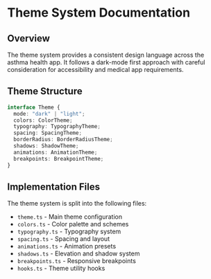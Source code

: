 # Theme System Documentation

## Overview

The theme system provides a consistent design language across the asthma health app. It follows a dark-mode first approach with careful consideration for accessibility and medical app requirements.

## Theme Structure

```typescript
interface Theme {
  mode: "dark" | "light";
  colors: ColorTheme;
  typography: TypographyTheme;
  spacing: SpacingTheme;
  borderRadius: BorderRadiusTheme;
  shadows: ShadowTheme;
  animations: AnimationTheme;
  breakpoints: BreakpointTheme;
}
```

## Implementation Files

The theme system is split into the following files:

- `theme.ts` - Main theme configuration
- `colors.ts` - Color palette and schemes
- `typography.ts` - Typography system
- `spacing.ts` - Spacing and layout
- `animations.ts` - Animation presets
- `shadows.ts` - Elevation and shadow system
- `breakpoints.ts` - Responsive breakpoints
- `hooks.ts` - Theme utility hooks
